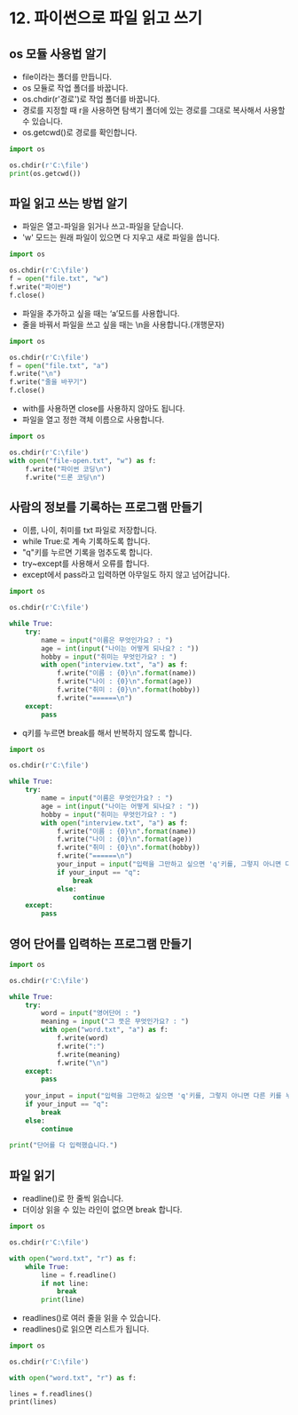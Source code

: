 # 12. 파이썬으로 파일 읽고 쓰기
## os 모듈 사용법 알기
* file이라는 폴더를 만듭니다.
* os 모듈로 작업 폴더를 바꿉니다.
* os.chdir(r'경로')로 작업 폴더를 바꿉니다.
* 경로를 지정할 때 r을 사용하면 탐색기 폴더에 있는 경로를 그대로 복사해서 사용할 수 있습니다.
* os.getcwd()로 경로를 확인합니다.
```python
import os

os.chdir(r'C:\file')
print(os.getcwd())
```

## 파일 읽고 쓰는 방법 알기
* 파일은 열고-파일을 읽거나 쓰고-파일을 닫습니다.
* 'w' 모드는 원래 파일이 있으면 다 지우고 새로 파일을 씁니다.
```python
import os

os.chdir(r'C:\file')
f = open("file.txt", "w")
f.write("파이썬")
f.close()
```
* 파일을 추가하고 싶을 때는 ‘a’모드를 사용합니다.
* 줄을 바꿔서 파일을 쓰고 싶을 때는 \n을 사용합니다.(개행문자)
```python
import os

os.chdir(r'C:\file')
f = open("file.txt", "a")
f.write("\n")
f.write("줄을 바꾸기")
f.close()
```
* with를 사용하면 close를 사용하지 않아도 됩니다.
* 파일을 열고 정한 객체 이름으로 사용합니다.
```python
import os

os.chdir(r'C:\file')
with open("file-open.txt", "w") as f:
    f.write("파이썬 코딩\n")
    f.write("드론 코딩\n")
```

## 사람의 정보를 기록하는 프로그램 만들기
* 이름, 나이, 취미를 txt 파일로 저장합니다.
* while True:로 계속 기록하도록 합니다.
* "q"키를 누르면 기록을 멈추도록 합니다.
* try~except를 사용해서 오류를 합니다.
* except에서 pass라고 입력하면 아무일도 하지 않고 넘어갑니다.
```python
import os

os.chdir(r'C:\file')

while True:
    try:
        name = input("이름은 무엇인가요? : ")
        age = int(input("나이는 어떻게 되나요? : "))
        hobby = input("취미는 무엇인가요? : ")        
        with open("interview.txt", "a") as f:
            f.write("이름 : {0}\n".format(name))
            f.write("나이 : {0}\n".format(age))
            f.write("취미 : {0}\n".format(hobby))           
            f.write("======\n")		
    except: 
        pass
```
* q키를 누르면 break를 해서 반복하지 않도록 합니다.
```python
import os

os.chdir(r'C:\file')

while True:
    try:
        name = input("이름은 무엇인가요? : ")
        age = int(input("나이는 어떻게 되나요? : "))
        hobby = input("취미는 무엇인가요? : ")        
        with open("interview.txt", "a") as f:
            f.write("이름 : {0}\n".format(name))
            f.write("나이 : {0}\n".format(age))
            f.write("취미 : {0}\n".format(hobby))           
            f.write("======\n")
            your_input = input("입력을 그만하고 싶으면 'q'키를, 그렇지 아니면 다른 키를 누르세요: ")
            if your_input == "q":
                break
            else:
                continue
    except: 
        pass
```

## 영어 단어를 입력하는 프로그램 만들기
```python
import os

os.chdir(r'C:\file')

while True:
    try:
        word = input("영어단어 : ")
        meaning = input("그 뜻은 무엇인가요? : ")
        with open("word.txt", "a") as f:
            f.write(word)
            f.write(":")
            f.write(meaning)
            f.write("\n")
    except:
        pass
              
    your_input = input("입력을 그만하고 싶으면 'q'키를, 그렇지 아니면 다른 키를 누르세요: ")
    if your_input == "q":
        break
    else:
        continue
    
print("단어를 다 입력했습니다.")
```

## 파일 읽기
* readline()로 한 줄씩 읽습니다.
* 더이상 읽을 수 있는 라인이 없으면 break 합니다.
```python
import os

os.chdir(r'C:\file')

with open("word.txt", "r") as f:
    while True:
        line = f.readline()
        if not line:
            break
        print(line)
```     
* readlines()로 여러 줄을 읽을 수 있습니다.
* readlines()로 읽으면 리스트가 됩니다.
```python
import os

os.chdir(r'C:\file')

with open("word.txt", "r") as f:
```
    lines = f.readlines()
    print(lines)
```
